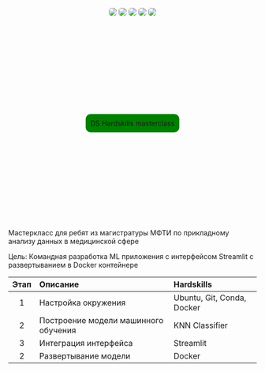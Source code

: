 <p align="center">
  <img src="https://img.shields.io/badge/streamlit-%23D00000.svg?style=for-the-badge&logo=streamlit&logoColor=white" style="border-radius: 5px;" />
  <img src="https://img.shields.io/badge/docker-%230db7ed.svg?style=for-the-badge&logo=docker&logoColor=white" style="border-radius: 5px;" />
  <img src="https://img.shields.io/badge/python-3670A0?style=for-the-badge&logo=python&logoColor=ffdd54" style="border-radius: 5px;" />
  <img src="https://img.shields.io/badge/pandas-%23150458.svg?style=for-the-badge&logo=pandas&logoColor=white" style="border-radius: 5px;" />
  <img src="https://img.shields.io/badge/scikit--learn-%23F7931E.svg?style=for-the-badge&logo=scikit-learn&logoColor=white" style="border-radius: 5px;" />
</p>

<div style="display: flex; justify-content: center; align-items: center; height: 10vh;">
  <div style="display: inline-block; background-color: green; border-radius: 10px; padding: 10px;">
    <p style="display: inline-block; margin: 0;">DS Hardskills masterclass</p>
  </div>
</div>

Мастеркласс для ребят из магистратуры МФТИ по прикладному анализу данных в медицинской сфере

Цель: Командная разработка ML приложения с интерфейсом Streamlit с развертыванием в Docker контейнере

| Этап | Описание | Hardskills |
| :---------: | :--------- | :--------- |
|   1  |   Настройка окружения    |   Ubuntu, Git, Conda, Docker  |
|   2  |   Построение модели машинного обучения    |   KNN Classifier  |
|   3  |   Интеграция интерфейса     |   Streamlit  |
|   2  |   Развертывание модели    |   Docker  |




